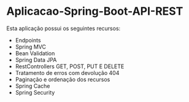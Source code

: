 # Aplicacao-Spring-Boot-API-REST

Esta aplicação possui os seguintes recursos:

- Endpoints
- Spring MVC
- Bean Validation 
- Spring Data JPA
- RestControllers GET, POST, PUT E DELETE
- Tratamento de erros com devolução 404
- Paginação e ordenação dos recursos
- Spring Cache
- Spring Security
